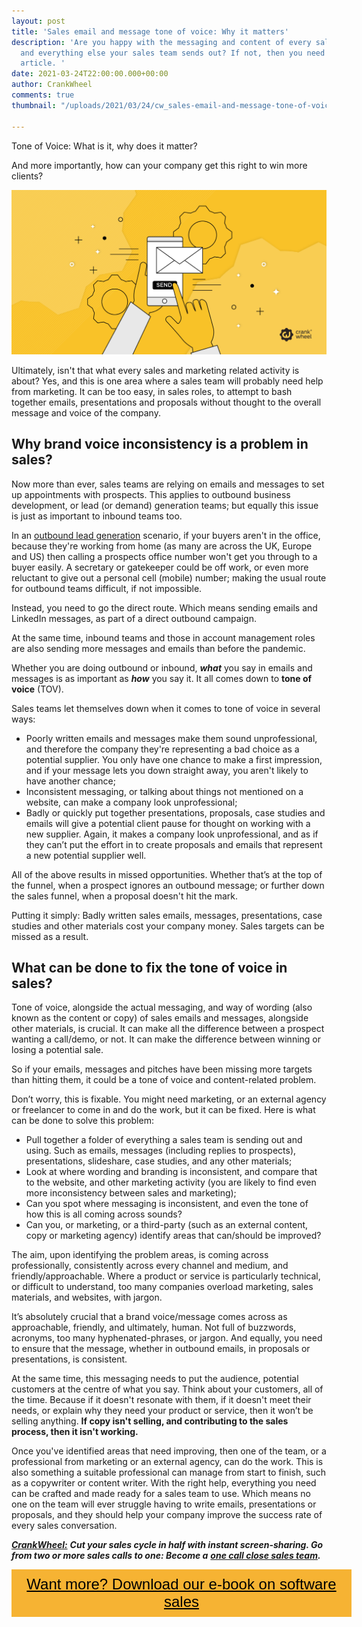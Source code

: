```yaml
---
layout: post
title: 'Sales email and message tone of voice: Why it matters'
description: 'Are you happy with the messaging and content of every sales email, presentation,
  and everything else your sales team sends out? If not, then you need to read this
  article. '
date: 2021-03-24T22:00:00.000+00:00
author: CrankWheel
comments: true
thumbnail: "/uploads/2021/03/24/cw_sales-email-and-message-tone-of-voice.png"

---
```

Tone of Voice: What is it, why does it matter?

And more importantly, how can your company get this right to win more clients?

![](/uploads/2021/03/24/cw_sales-email-and-message-tone-of-voice.png)

Ultimately, isn't that what every sales and marketing related activity is about? Yes, and this is one area where a sales team will probably need help from marketing. It can be too easy, in sales roles, to attempt to bash together emails, presentations and proposals without thought to the overall message and voice of the company.

## Why brand voice inconsistency is a problem in sales?

Now more than ever, sales teams are relying on emails and messages to set up appointments with prospects. This applies to outbound business development, or lead (or demand) generation teams; but equally this issue is just as important to inbound teams too.

In an [outbound lead generation](https://crankwheel.com/everything-you-need-to-know-about-outbound-lead-generation/) scenario, if your buyers aren't in the office, because they're working from home (as many are across the UK, Europe and US) then calling a prospects office number won't get you through to a buyer easily. A secretary or gatekeeper could be off work, or even more reluctant to give out a personal cell (mobile) number; making the usual route for outbound teams difficult, if not impossible.

Instead, you need to go the direct route. Which means sending emails and LinkedIn messages, as part of a direct outbound campaign.

At the same time, inbound teams and those in account management roles are also sending more messages and emails than before the pandemic.

Whether you are doing outbound or inbound, **_what_** you say in emails and messages is as important as **_how_** you say it. It all comes down to **tone of voice** (TOV).

Sales teams let themselves down when it comes to tone of voice in several ways:

* Poorly written emails and messages make them sound unprofessional, and therefore the company they're representing a bad choice as a potential supplier. You only have one chance to make a first impression, and if your message lets you down straight away, you aren't likely to have another chance;
* Inconsistent messaging, or talking about things not mentioned on a website, can make a company look unprofessional;
* Badly or quickly put together presentations, proposals, case studies and emails will give a potential client pause for thought on working with a new supplier. Again, it makes a company look unprofessional, and as if they can’t put the effort in to create proposals and emails that represent a new potential supplier well.

All of the above results in missed opportunities. Whether that’s at the top of the funnel, when a prospect ignores an outbound message; or further down the sales funnel, when a proposal doesn't hit the mark.

Putting it simply: Badly written sales emails, messages, presentations, case studies and other materials cost your company money. Sales targets can be missed as a result.

## What can be done to fix the tone of voice in sales?

Tone of voice, alongside the actual messaging, and way of wording (also known as the content or copy) of sales emails and messages, alongside other materials, is crucial. It can make all the difference between a prospect wanting a call/demo, or not. It can make the difference between winning or losing a potential sale.

So if your emails, messages and pitches have been missing more targets than hitting them, it could be a tone of voice and content-related problem.

Don’t worry, this is fixable. You might need marketing, or an external agency or freelancer to come in and do the work, but it can be fixed. Here is what can be done to solve this problem:

* Pull together a folder of everything a sales team is sending out and using. Such as emails, messages (including replies to prospects), presentations, slideshare, case studies, and any other materials;
* Look at where wording and branding is inconsistent, and compare that to the website, and other marketing activity (you are likely to find even more inconsistency between sales and marketing);
* Can you spot where messaging is inconsistent, and even the tone of how this is all coming across sounds?
* Can you, or marketing, or a third-party (such as an external content, copy or marketing agency) identify areas that can/should be improved?

The aim, upon identifying the problem areas, is coming across professionally, consistently across every channel and medium, and friendly/approachable. Where a product or service is particularly technical, or difficult to understand, too many companies overload marketing, sales materials, and websites, with jargon.

It’s absolutely crucial that a brand voice/message comes across as approachable, friendly, and ultimately, human. Not full of buzzwords, acronyms, too many hyphenated-phrases, or jargon. And equally, you need to ensure that the message, whether in outbound emails, in proposals or presentations, is consistent.

At the same time, this messaging needs to put the audience, potential customers at the centre of what you say. Think about your customers, all of the time. Because if it doesn't resonate with them, if it doesn't meet their needs, or explain why they need your product or service, then it won’t be selling anything. **If copy isn't selling, and contributing to the sales process, then it isn't working.**

Once you've identified areas that need improving, then one of the team, or a professional from marketing or an external agency, can do the work. This is also something a suitable professional can manage from start to finish, such as a copywriter or content writer. With the right help, everything you need can be crafted and made ready for a sales team to use. Which means no one on the team will ever struggle having to write emails, presentations or proposals, and they should help your company improve the success rate of every sales conversation.

[**_CrankWheel:_**](https://crankwheel.com/) **_Cut your sales cycle in half with instant screen-sharing. Go from two or more sales calls to one: Become a_** [**_one call close sales team_**](https://crankwheel.com/)**_._**

<style> .btn-signup { padding-top: 11px !important; border-radius: 0px !important; background-color: #f6b333; text-align: center; padding: 10px 20px !important; border: 0px !important; width: 100%; margin-bottom: 20px; } .btn-signup a { color: black !important; font-family: 'Titillium Web', sans-serif; font-size: 24px !important; font-weight: normal !important; } </style>

<div class="btn-signup"><a style="cursor: pointer;" href="/sign-up-to-download">Want more? Download our e-book on software sales</a></div>